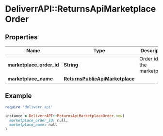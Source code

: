 # DeliverrAPI::ReturnsApiMarketplaceOrder

## Properties

| Name | Type | Description | Notes |
| ---- | ---- | ----------- | ----- |
| **marketplace_order_id** | **String** | Order id in the marketplace. |  |
| **marketplace_name** | [**ReturnsPublicApiMarketplace**](ReturnsPublicApiMarketplace.md) |  |  |

## Example

```ruby
require 'deliverr_api'

instance = DeliverrAPI::ReturnsApiMarketplaceOrder.new(
  marketplace_order_id: null,
  marketplace_name: null
)
```

